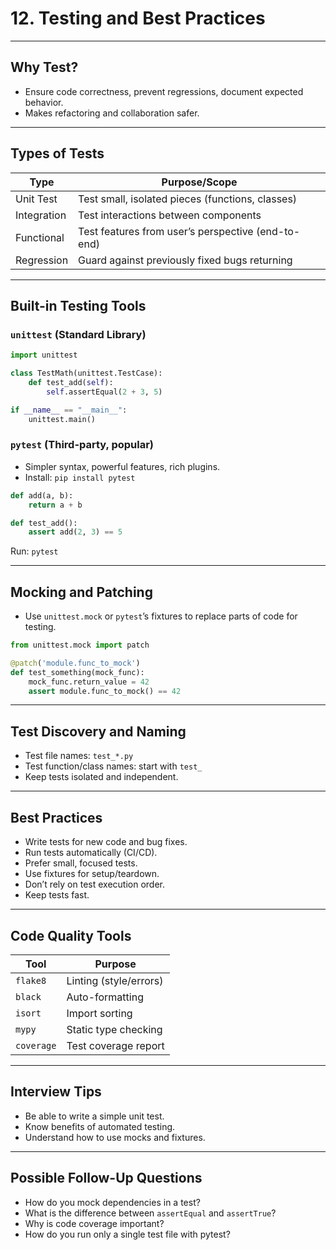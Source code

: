 # 12. Testing and Best Practices

---

## Why Test?

- Ensure code correctness, prevent regressions, document expected behavior.
- Makes refactoring and collaboration safer.

---

## Types of Tests

| Type         | Purpose/Scope                                              |
|--------------|-----------------------------------------------------------|
| Unit Test    | Test small, isolated pieces (functions, classes)          |
| Integration  | Test interactions between components                      |
| Functional   | Test features from user’s perspective (end-to-end)        |
| Regression   | Guard against previously fixed bugs returning             |

---

## Built-in Testing Tools

### `unittest` (Standard Library)

```python
import unittest

class TestMath(unittest.TestCase):
    def test_add(self):
        self.assertEqual(2 + 3, 5)

if __name__ == "__main__":
    unittest.main()
```

### `pytest` (Third-party, popular)

- Simpler syntax, powerful features, rich plugins.
- Install: `pip install pytest`

```python
def add(a, b):
    return a + b

def test_add():
    assert add(2, 3) == 5
```

Run: `pytest`

---

## Mocking and Patching

- Use `unittest.mock` or `pytest`’s fixtures to replace parts of code for testing.

```python
from unittest.mock import patch

@patch('module.func_to_mock')
def test_something(mock_func):
    mock_func.return_value = 42
    assert module.func_to_mock() == 42
```

---

## Test Discovery and Naming

- Test file names: `test_*.py`
- Test function/class names: start with `test_`
- Keep tests isolated and independent.

---

## Best Practices

- Write tests for new code and bug fixes.
- Run tests automatically (CI/CD).
- Prefer small, focused tests.
- Use fixtures for setup/teardown.
- Don’t rely on test execution order.
- Keep tests fast.

---

## Code Quality Tools

| Tool           | Purpose                |
|----------------|-----------------------|
| `flake8`       | Linting (style/errors)|
| `black`        | Auto-formatting       |
| `isort`        | Import sorting        |
| `mypy`         | Static type checking  |
| `coverage`     | Test coverage report  |

---

## Interview Tips

- Be able to write a simple unit test.
- Know benefits of automated testing.
- Understand how to use mocks and fixtures.

---

## Possible Follow-Up Questions

- How do you mock dependencies in a test?
- What is the difference between `assertEqual` and `assertTrue`?
- Why is code coverage important?
- How do you run only a single test file with pytest?

